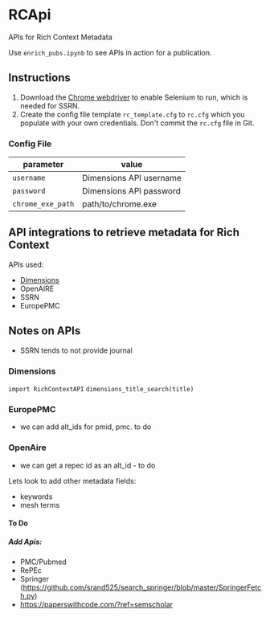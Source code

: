 # RCApi

APIs for Rich Context Metadata

Use `enrich_pubs.ipynb` to see APIs in action for a publication.


## Instructions

1. Download the [Chrome webdriver](https://chromedriver.chromium.org/downloads) to enable Selenium to run, which is needed for SSRN.
2. Create the config file template `rc_template.cfg` to `rc.cfg` which you populate with your own credentials. Don't commit the `rc.cfg` file in Git.


### Config File

| parameter | value | 
| --- | --- |
| `username` | Dimensions API username |
| `password` | Dimensions API password |
| `chrome_exe_path` | path/to/chrome.exe |


## API integrations to retrieve metadata for Rich Context

APIs used:

  * [Dimensions](https://docs.dimensions.ai/dsl/api.html)
  * OpenAIRE
  * SSRN
  * EuropePMC


## Notes on APIs
* SSRN tends to not provide journal

### Dimensions
`import RichContextAPI`
`dimensions_title_search(title)`

### EuropePMC
- we can add alt_ids for pmid, pmc. to do

### OpenAire
- we can get a repec id as an alt_id - to do

Lets look to add other metadata fields:
* keywords
* mesh terms


#### To Do
##### Add Apis:
* PMC/Pubmed
* RePEc
* Springer (https://github.com/srand525/search_springer/blob/master/SpringerFetch.py)
* https://paperswithcode.com/?ref=semscholar
